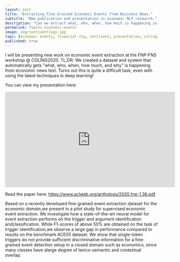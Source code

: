 ```yaml
---
layout: post
title: "Extracting Fine-Grained Economic Events from Business News."
subtitle: "New publication and presentation in economic NLP research."
description: "Can we extract what, who, when, how much is happening in business news?"
permalink: fnpfns-economic-events
image: img/sentiventlogo.jpg
tags: [economic events, financial nlp, sentivent, presentation, coling2020, research, machine learning]
published: true
---
```


I will be presenting new work on economic event extraction at the FNP-FNS workshop @ COLING2020.
TL;DR: We created a dataset and system that automatically gets "what, who, when, how much, and why" is happening from economic news text.
Turns out this is quite a difficult task, even with using the latest techniques in deep learning!

You can view my presentation here:
<iframe width="560" height="315" src="https://www.youtube.com/embed/6Rv_C09lTLc" frameborder="0" allow="autoplay; encrypted-media" allowfullscreen></iframe>

Read the paper here: https://www.aclweb.org/anthology/2020.fnp-1.36.pdf.

Based on a recently developed fine-grained event extraction dataset for the economic domain,we present in a pilot study for supervised economic event extraction.
We investigate how a state-of-the-art neural model for event extraction performs on the trigger and argument identification andclassification.
While F1-scores of above 50% are obtained on the task of trigger identification,we observe a large gap in performance compared to results on the benchmark ACE05 dataset.
We show that single-token triggers do not provide sufficient discriminative information for a fine-grained event detection setup in a closed domain such as economics, since many classes have alarge degree of lexico-semantic and contextual overlap.